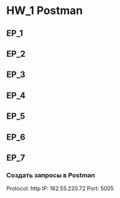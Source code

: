 # HW_1 Postman
## EP_1
## EP_2
## EP_3
## EP_4
## EP_5
## EP_6
## EP_7


### Создать запросы в Postman
Protocol: http  IP: 162.55.220.72  Port: 5005

